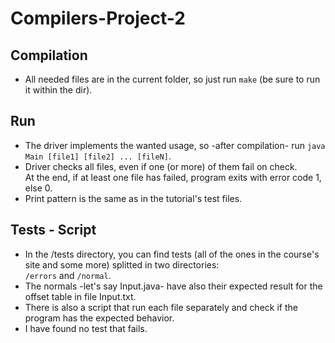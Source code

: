 # Compilers-Project-2

## Compilation
- All needed files are in the current folder, so just run `make` (be sure to run it within the dir).

## Run
- The driver implements the wanted usage, so -after compilation- run `java Main [file1] [file2] ... [fileN]`.<br/>
- Driver checks all files, even if one (or more) of them fail on check.<br/> At the end, if at least one file has failed, program exits with error code 1, else 0.<br/>
- Print pattern is the same as in the tutorial's test files.

## Tests - Script
- In the /tests directory, you can find tests (all of the ones in the course's site and some more) splitted in two directories:<br/> `/errors` and `/normal`.<br/>
- The normals -let's say Input.java- have also their expected result for the offset table in file Input.txt.<br/>
- There is also a script that run each file separately and check if the program has the expected behavior.<br/>
- I have found no test that fails.<br/>